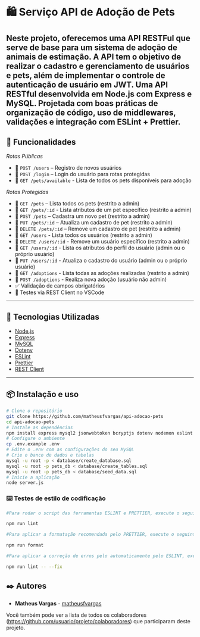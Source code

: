 # 🛍 Serviço API de Adoção de Pets
Neste projeto, oferecemos uma **API RESTFul** que serve de base para um sistema de adoção de animais de estimação. A API tem o objetivo de realizar o cadastro e gerenciamento de usuários e pets, além de implementar o controle de autenticação de usuário em JWT. Uma **API RESTful** desenvolvida em **Node.js** com **Express** e **MySQL**. Projetada com boas práticas de organização de código, uso de middlewares, validações e integração com ESLint + Prettier.
---
## 🚀 Funcionalidades
*Rotas Públicas*
- 🔹 `POST /users` – Registro de novos usuários
- 🔹 `POST /login` – Login do usuário para rotas protegidas
- 🔹 `GET /pets/available` - Lista de todos os pets disponíveis para adoção

*Rotas Protegidas*
- 🔹 `GET /pets` – Lista todos os pets (restrito a admin)
- 🔹 `GET /pets/:id` - Lista atributos de um pet específico (restrito a admin)
- 🔹 `POST /pets` – Cadastra um novo pet (restrito a admin)
- 🔹 `PUT /pets/:id` – Atualiza um cadastro de pet (restrito a admin)
- 🔹 `DELETE /pets/:id` – Remove um cadastro de pet (restrito a admin)
- 🔹 `GET /users` - Lista todos os usuários (restrito a admin)
- 🔹 `DELETE /users/:id` - Remove um usuário específico (restrito a admin)
- 🔹 `GET /users/:id` - Lista os atributos do perfil do usuário (admin ou o próprio usuário)
- 🔹 `PUT /users/:id` - Atualiza o cadastro do usuário (admin ou o próprio usuário)
- 🔹 `GET /adoptions` - Lista todas as adoções realizadas (restrito a admin)
- 🔹 `POST /adoptions` - Realiza nova adoção (usuário não admin)
- ✅ Validação de campos obrigatórios
- 🧪 Testes via REST Client no VSCode
---
## 🧱 Tecnologias Utilizadas
- [Node.js](https://nodejs.org/)
- [Express](https://expressjs.com/)
- [MySQL](https://www.mysql.com/)
- [Dotenv](https://github.com/motdotla/dotenv)
- [ESLint](https://eslint.org/)
- [Prettier](https://prettier.io/)
- [REST
Client](https://marketplace.visualstudio.com/items?itemName=humao.rest-client)
---
## 📦 Instalação e uso
```bash
# Clone o repositório
git clone https://github.com/matheusfvargas/api-adocao-pets
cd api-adocao-pets
# Instale as dependências
npm install express mysql2 jsonwebtoken bcryptjs dotenv nodemon eslint prettier
# Configure o ambiente
cp .env.example .env
# Edite o .env com as configurações do seu MySQL
# Crie o banco de dados e tabelas
mysql -u root -p < database/create_database.sql
mysql -u root -p pets_db < database/create_tables.sql
mysql -u root -p pets_db < database/seed_data.sql
# Inicie a aplicação
node server.js
```

### ⌨️ Testes de estilo de codificação
```bash
#Para rodar o script das ferramentas ESLINT e PRETTIER, execute o seguinte comando (as recomendações aparecerão no console):

npm run lint

#Para aplicar a formatação recomendada pelo PRETTIER, execute o seguinte comando:

npm run format

#Para aplicar a correção de erros pelo automaticamente pelo ESLINT, execute o seguinte comando:

npm run lint -- --fix
```
## ✒️ Autores

- **Matheus Vargas** - [matheusfvargas](https://github.com/matheusfvargas)

Você também pode ver a lista de todos os colaboradores (https://github.com/usuario/projeto/colaboradores) que participaram deste projeto.
